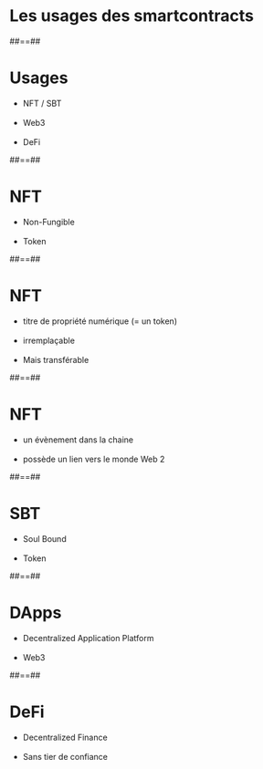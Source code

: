 <!-- .slide: class="transition bg-white" -->

# Les usages des smartcontracts

##==##

# Usages

- NFT / SBT
<br><br>
- Web3
<br><br>
- DeFi

##==##

# NFT

- Non-Fungible
<br><br>
- Token

##==##

# NFT

- titre de propriété numérique (= un token)
<br><br>
- irremplaçable
<br><br>
- Mais transférable

##==##

# NFT

- un évènement dans la chaine
<br><br>
- possède un lien vers le monde Web 2

##==##

# SBT

- Soul Bound
<br><br>
- Token

##==##

# DApps

- Decentralized Application Platform
<br><br>
- Web3

##==##

# DeFi

- Decentralized Finance
<br><br>
- Sans tier de confiance